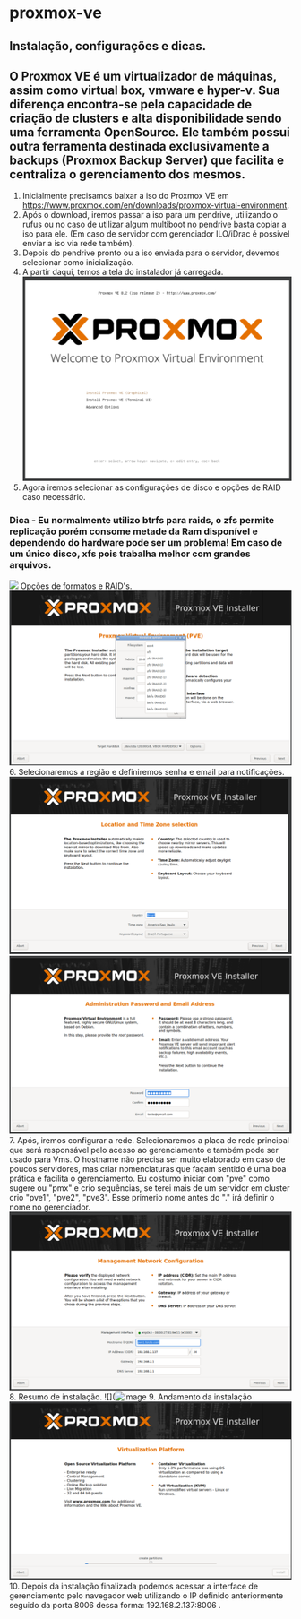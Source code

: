# proxmox-ve
## Instalação, configurações e dicas.

## O Proxmox VE é um virtualizador de máquinas, assim como virtual box, vmware e hyper-v. Sua diferença encontra-se pela capacidade de criação de clusters e alta disponibilidade sendo uma ferramenta OpenSource. Ele também possui outra ferramenta destinada exclusivamente a backups (Proxmox Backup Server) que facilita e centraliza o gerenciamento dos mesmos.

1. Inicialmente precisamos baixar a iso do Proxmox VE em https://www.proxmox.com/en/downloads/proxmox-virtual-environment.
2. Após o download, iremos passar a iso para um pendrive, utilizando o rufus ou no caso de utilizar algum multiboot no pendrive basta copiar a iso para ele. (Em caso de servidor com gerenciador ILO/iDrac é possivel enviar a iso via rede também).
3. Depois do pendrive pronto ou a iso enviada para o servidor, devemos selecionar como inicialização.
4. A partir daqui, temos a tela do instalador já carregada.
![](https://github.com/sousa-97/proxmox-ve/blob/main/Captura%20de%20tela%202024-12-02%20073657.png?raw=true)
5. Agora iremos selecionar as configurações de disco e opções de RAID caso necessário.
### Dica - Eu normalmente utilizo btrfs para raids, o zfs permite replicação porém consome metade da Ram disponível e dependendo do hardware pode ser um problema! Em caso de um único disco, xfs pois trabalha melhor com grandes arquivos.
![](https://github.com/user-attachments/assets/41ee8f9c-3d77-44c7-810c-f01e73acfeed)
Opções de formatos e RAID's.
![](https://github.com/sousa-97/proxmox-ve/blob/main/Captura%20de%20tela%202024-12-02%20074537.png?raw=true)
6. Selecionaremos a região e definiremos senha e email para notificações.
![](https://github.com/sousa-97/proxmox-ve/blob/main/Captura%20de%20tela%202024-12-02%20074703.png?raw=true)
![](https://github.com/sousa-97/proxmox-ve/blob/main/Captura%20de%20tela%202024-12-02%20074713.png?raw=true)
7. Após, iremos configurar a rede. Selecionaremos a placa de rede principal que será responsável pelo acesso ao gerenciamento e também pode ser usado para Vms.
O hostname não precisa ser muito elaborado em caso de poucos servidores, mas criar nomenclaturas que façam sentido é uma boa prática e facilita o gerenciamento. Eu costumo iniciar com "pve" como sugere ou "pmx" e crio sequências, se terei mais de um servidor em cluster crio "pve1", "pve2", "pve3". Esse primerio nome antes do "." irá definir o nome no gerenciador.
![](https://github.com/sousa-97/proxmox-ve/blob/main/Captura%20de%20tela%202024-12-02%20074721.png?raw=true)
8. Resumo de instalação.
![](![image](https://github.com/user-attachments/assets/076d79b3-2a40-477d-afed-08af80ebf52d)
9. Andamento da instalação
![](https://github.com/sousa-97/proxmox-ve/blob/main/Captura%20de%20tela%202024-12-02%20074754.png?raw=true)
10. Depois da instalação finalizada podemos acessar a interface de gerenciamento pelo navegador web utilizando o IP definido anteriormente seguido da porta 8006 dessa forma: 192.168.2.137:8006 .
